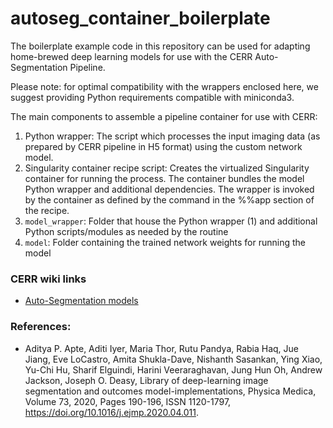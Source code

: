 # autoseg_container_boilerplate

The boilerplate example code in this repository can be used for adapting home-brewed deep learning models for use with the CERR Auto-Segmentation Pipeline.

Please note: for optimal compatibility with the wrappers enclosed here, we suggest providing Python requirements compatible with miniconda3.

The main components to assemble a pipeline container for use with CERR:
  1. Python wrapper: The script which processes the input imaging data (as prepared by CERR pipeline in H5 format) using the custom network model. 
  2. Singularity container recipe script: Creates the virtualized Singularity container for running the process. The container bundles the model Python wrapper and additional dependencies. The wrapper is invoked by the container as defined by the command in the %%app section of the recipe.
  3. `model_wrapper`: Folder that house the Python wrapper (1) and additional Python scripts/modules as needed by the routine
  4. `model`: Folder containing the trained network weights for running the model
  
### CERR wiki links
* [Auto-Segmentation models](https://github.com/cerr/CERR/wiki/Auto-Segmentation-models)
  
### References: 
* Aditya P. Apte, Aditi Iyer, Maria Thor, Rutu Pandya, Rabia Haq, Jue Jiang, Eve LoCastro, Amita Shukla-Dave, Nishanth Sasankan, Ying Xiao, Yu-Chi Hu, Sharif Elguindi, Harini Veeraraghavan, Jung Hun Oh, Andrew Jackson, Joseph O. Deasy, Library of deep-learning image segmentation and outcomes model-implementations, Physica Medica, Volume 73, 2020, Pages 190-196, ISSN 1120-1797, https://doi.org/10.1016/j.ejmp.2020.04.011.
